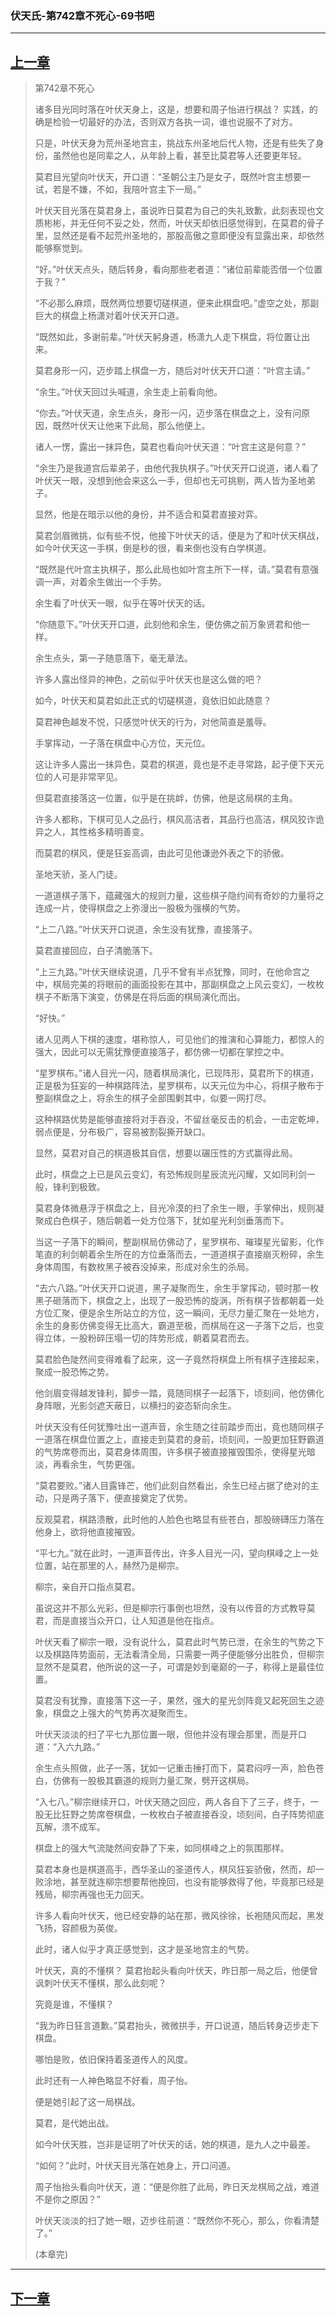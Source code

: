 ### 伏天氏-第742章不死心-69书吧

--------
[上一章](./83bd4799ddd8cb561b81d9778e771cfe.md)
--------


>
>
>
>第742章不死心
>
>诸多目光同时落在叶伏天身上，这是，想要和周子怡进行棋战？
>实践，的确是检验一切最好的办法，否则双方各执一词，谁也说服不了对方。
>
>只是，叶伏天身为荒州圣地宫主，挑战东州圣地后代人物，还是有些失了身份，虽然他也是同辈之人，从年龄上看，甚至比莫君等人还要更年轻。
>
>莫君目光望向叶伏天，开口道：“圣朝公主乃是女子，既然叶宫主想要一试，若是不嫌，不如，我陪叶宫主下一局。”
>
>叶伏天目光落在莫君身上，虽说昨日莫君为自己的失礼致歉，此刻表现也文质彬彬，并无任何不妥之处，然而，叶伏天却依旧感觉得到，在莫君的骨子里，显然还是看不起荒州圣地的，那股高傲之意即便没有显露出来，却依然能够察觉到。
>
>“好。”叶伏天点头，随后转身，看向那些老者道：“诸位前辈能否借一个位置于我？”
>
>“不必那么麻烦，既然两位想要切磋棋道，便来此棋盘吧。”虚空之处，那副巨大的棋盘上杨潇对着叶伏天开口道。
>
>“既然如此，多谢前辈。”叶伏天躬身道，杨潇九人走下棋盘，将位置让出来。
>
>莫君身形一闪，迈步踏上棋盘一方，随后对叶伏天开口道：“叶宫主请。”
>
>“余生。”叶伏天回过头喊道，余生走上前看向他。
>
>“你去。”叶伏天道，余生点头，身形一闪，迈步落在棋盘之上，没有问原因，既然叶伏天让他来下此局，那么他便上。
>
>诸人一愣，露出一抹异色，莫君也看向叶伏天道：“叶宫主这是何意？”
>
>“余生乃是我道宫后辈弟子，由他代我执棋子。”叶伏天开口说道，诸人看了叶伏天一眼，没想到他会来这么一手，但却也无可挑剔，两人皆为圣地弟子。
>
>显然，他是在暗示以他的身份，并不适合和莫君直接对弈。
>
>莫君剑眉微挑，似有些不悦，他接下叶伏天的话，便是为了和叶伏天棋战，如今叶伏天这一手棋，倒是秒的很，看来倒也没有白学棋道。
>
>“既然是代叶宫主执棋子，那么此局也如叶宫主所下一样，请。”莫君有意强调一声，对着余生做出一个手势。
>
>余生看了叶伏天一眼，似乎在等叶伏天的话。
>
>“你随意下。”叶伏天开口道，此刻他和余生，便仿佛之前万象贤君和他一样。
>
>余生点头，第一子随意落下，毫无章法。
>
>许多人露出怪异的神色，之前似乎叶伏天也是这么做的吧？
>
>如今，叶伏天和莫君如此正式的切磋棋道，竟依旧如此随意？
>
>莫君神色越发不悦，只感觉叶伏天的行为，对他简直是羞辱。
>
>手掌挥动，一子落在棋盘中心方位，天元位。
>
>这让许多人露出一抹异色，莫君的棋道，竟也是不走寻常路，起子便下天元位的人可是非常罕见。
>
>但莫君直接落这一位置，似乎是在挑衅，仿佛，他是这局棋的主角。
>
>许多人都称，下棋可见人之品行，棋风高洁者，其品行也高洁，棋风狡诈诡异之人，其性格多精明善变。
>
>而莫君的棋风，便是狂妄高调，由此可见他谦逊外表之下的骄傲。
>
>圣地天骄，圣人门徒。
>
>一道道棋子落下，蕴藏强大的规则力量，这些棋子隐约间有奇妙的力量将之连成一片，使得棋盘之上弥漫出一股极为强横的气势。
>
>“上二八路。”叶伏天开口说道，余生没有犹豫，直接落子。
>
>莫君直接回应，白子清脆落下。
>
>“上三九路。”叶伏天继续说道，几乎不曾有半点犹豫，同时，在他命宫之中，棋局完美的将眼前的画面投影在其中，那副棋盘之上风云变幻，一枚枚棋子不断落下演变，仿佛是在将后面的棋局演化而出。
>
>“好快。”
>
>诸人见两人下棋的速度，堪称惊人，可见他们的推演和心算能力，都惊人的强大，因此可以无需犹豫便直接落子，都仿佛一切都在掌控之中。
>
>“星罗棋布。”诸人目光一闪，随着棋局演化，已现阵形，莫君所下的棋道，正是极为狂妄的一种棋路阵法，星罗棋布，以天元位为中心，将棋子散布于整副棋盘之上，将余生的棋子全部围剿其中，似要一网打尽。
>
>这种棋路优势是能够直接将对手吞没，不留丝毫反击的机会，一击定乾坤，弱点便是，分布极广，容易被割裂撕开缺口。
>
>显然，莫君对自己的棋道极其自信，想要以碾压性的方式赢得此局。
>
>此时，棋盘之上已是风云变幻，有恐怖规则星辰流光闪耀，又如同利剑一般，锋利到极致。
>
>莫君身体微悬浮于棋盘之上，目光冷漠的扫了余生一眼，手掌伸出，规则凝聚成白色棋子，随后朝着一处方位落下，犹如星光利剑垂落而下。
>
>当这一子落下的瞬间，整副棋局仿佛动了，星罗棋布、璀璨星光留影，化作笔直的利剑朝着余生所在的方位垂落而去，一道道棋子直接崩灭粉碎，余生身体周围，有数枚黑子被吞没掉来，形成对余生的杀局。
>
>“去六八路。”叶伏天开口说道，黑子凝聚而生，余生手掌挥动，顿时那一枚黑子砸落而下，棋盘之上，出现了一股恐怖的旋涡，所有棋子皆都朝着一处方位汇聚，便是余生所站立的方位，这一瞬间，无尽力量汇聚在一处地方，余生的身影仿佛变得无比高大，霸道至极，而棋局在这一子落下之后，也变得立体，一股粉碎压塌一切的阵势形成，朝着莫君而去。
>
>莫君脸色陡然间变得难看了起来，这一子竟然将棋盘上所有棋子连接起来，聚成一股恐怖之势。
>
>他剑眉变得越发锋利，脚步一踏，竟随同棋子一起落下，顷刻间，他仿佛化身阵眼，光影剑遮天蔽日，以横扫的姿态斩向余生。
>
>叶伏天没有任何犹豫吐出一道声音，余生随之往前踏步而出，竟也随同棋子一道落在棋盘位置之上，直接走到莫君的身前，顷刻间，一股更加狂野霸道的气势席卷而出，莫君身体周围，许多棋子被直接摧毁围杀，使得星光暗淡，再看余生，气势更强。
>
>“莫君要败。”诸人目露锋芒，他们此刻自然看出，余生已经占据了绝对的主动，只是两子落下，便直接奠定了优势。
>
>反观莫君，棋路溃散，此时他的人脸色也略显有些苍白，那股磅礴压力落在他身上，欲将他直接摧毁。
>
>“平七九。”就在此时，一道声音传出，许多人目光一闪，望向棋峰之上一处位置，站在那里的人，赫然乃是柳宗。
>
>柳宗，亲自开口指点莫君。
>
>虽说这并不那么光彩，但是柳宗行事倒也坦然，没有以传音的方式教导莫君，而是直接当众开口，让人知道是他在指点。
>
>叶伏天看了柳宗一眼，没有说什么，莫君此时气势已泄，在余生的气势之下以及棋路阵势面前，无法看清全局，只需要一两子便能够分出胜负，但柳宗显然不是莫君，他所说的这一子，可谓是妙到毫巅的一子，称得上是最佳位置。
>
>莫君没有犹豫，直接落下这一子，果然，强大的星光剑阵竟又起死回生之迹象，棋盘之上强大的气势再次凝聚而生。
>
>叶伏天淡淡的扫了平七九那位置一眼，但他并没有理会那里，而是开口道：“入六九路。”
>
>余生点头照做，此子一落，犹如一记重击捶打而下，莫君闷哼一声，脸色苍白，仿佛有一股极其霸道的规则力量汇聚，劈开这棋局。
>
>“入七八。”柳宗继续开口，叶伏天随之回应，两人各自下了三子，终于，一股无比狂野之势席卷棋盘，一枚枚白子被直接吞没，顷刻间，白子阵势彻底瓦解，溃不成军。
>
>棋盘上的强大气流陡然间安静了下来，如同棋峰之上的氛围那样。
>
>莫君本身也是棋道高手，西华圣山的圣道传人，棋风狂妄骄傲，然而，却一败涂地，甚至就连柳宗想要帮他挽回，也没有能够救得了他，毕竟那已经是残局，柳宗再强也无力回天。
>
>许多人看向叶伏天，他已经安静的站在那，微风徐徐，长袍随风而起，黑发飞扬，容颜极为英俊。
>
>此时，诸人似乎才真正感觉到，这才是圣地宫主的气势。
>
>叶伏天，真的不懂棋？
>莫君抬起头看向叶伏天，昨日那一局之后，他便曾讽刺叶伏天不懂棋，那么此刻呢？
>
>究竟是谁，不懂棋？
>
>“我为昨日狂言道歉。”莫君抬头，微微拱手，开口说道，随后转身迈步走下棋盘。
>
>哪怕是败，依旧保持着圣道传人的风度。
>
>此时还有一人神色略显不好看，周子怡。
>
>便是她引起了这一局棋战。
>
>莫君，是代她出战。
>
>如今叶伏天胜，岂非是证明了叶伏天的话，她的棋道，是九人之中最差。
>
>“如何？”此时，叶伏天目光落在她身上，开口问道。
>
>周子怡抬头看向叶伏天，道：“便是你胜了此局，昨日天龙棋局之战，难道不是你之原因？”
>
>叶伏天淡淡的扫了她一眼，迈步往前道：“既然你不死心，那么，你看清楚了。”
>
>(本章完)
>
>

--------
[下一章](./ead1b3b2afc6859c904215887f58d9f6.md)
--------
